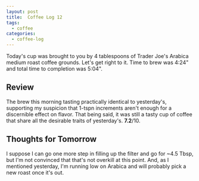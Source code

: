```yaml
---
layout: post
title:  Coffee Log 12
tags:
  - coffee
categories:
  - coffee-log
---
```


Today's cup was brought to you by 4 tablespoons of Trader Joe's Arabica medium
roast coffee grounds. Let's get right to it. Time to brew was 4:24" and total
time to completion was 5:04".

<!-- MORE -->

## Review

The brew this morning tasting practically identical to yesterday's, supporting
my suspicion that 1-tspn increments aren't enough for a discernible effect on
flavor. That being said, it was still a tasty cup of coffee that share all the
desirable traits of yesterday's. **7.2**/10.

## Thoughts for Tomorrow

I suppose I can go one more step in filling up the filter and go for ~4.5 Tbsp,
but I'm not convinced that that's not overkill at this point. And, as I
mentioned yesterday, I'm running low on Arabica and will probably pick a new
roast once it's out.
